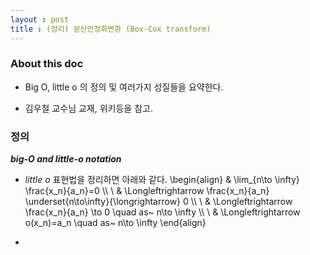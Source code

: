 ```yaml
---
layout : post 
title : (정리) 분산안정화변환 (Box-Cox transform)
---
```


### About this doc

- Big O, little o 의 정의 및 여러가지 성질들을 요약한다. 

- 김우철 교수님 교재, 위키등을 참고. 

### 정의 

***big-$O$ and little-$o$ notation*** 

- *little $o$* 표현법을 정리하면 아래와 같다. 
\begin{align}
& \lim_{n\to \infty} \frac{x_n}{a_n}=0 \\\\ \\
& \Longleftrightarrow \frac{x_n}{a_n} \underset{n\to\infty}{\longrightarrow} 0 \\\\ \\
& \Longleftrightarrow \frac{x_n}{a_n} \to 0 \quad as~ n\to \infty \\\\ \\
& \Longleftrightarrow o(x_n)=a_n \quad as~ n\to \infty 
\end{align}

- 